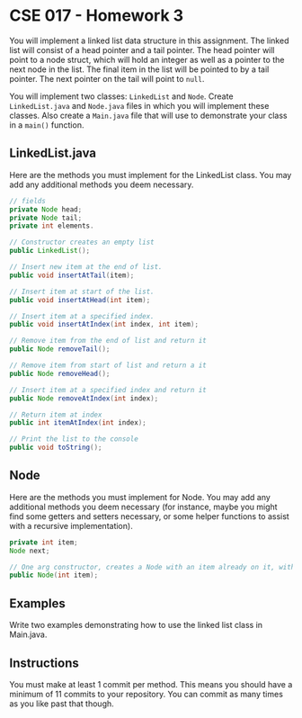 # CSE 017 - Homework 3

You will implement a linked list data structure in this assignment. The linked list will consist of a head pointer and a tail pointer. The head pointer will point to a node struct, which will hold an integer as well as a pointer to the next node in the list. The final item in the list will be pointed to by a tail pointer. The next pointer on the tail will point to `null`.

You will implement two classes: `LinkedList` and `Node`. Create `LinkedList.java` and `Node.java` files in which you will implement these classes. Also create a `Main.java` file that will use to demonstrate your class in a `main()` function.

## LinkedList.java

Here are the methods you must implement for the LinkedList class. You may add any additional methods you deem necessary.

```Java
// fields
private Node head;
private Node tail;
private int elements.

// Constructor creates an empty list
public LinkedList();

// Insert new item at the end of list.
public void insertAtTail(item);

// Insert item at start of the list.
public void insertAtHead(int item);

// Insert item at a specified index.
public void insertAtIndex(int index, int item);

// Remove item from the end of list and return it
public Node removeTail();

// Remove item from start of list and return a it
public Node removeHead();

// Insert item at a specified index and return it
public Node removeAtIndex(int index);

// Return item at index
public int itemAtIndex(int index);

// Print the list to the console
public void toString();
```

## Node

Here are the methods you must implement for Node. You may add any additional methods you deem necessary (for instance, maybe you might find some getters and setters necessary, or some helper functions to assist with a recursive implementation).

```Java.java
private int item;
Node next;

// One arg constructor, creates a Node with an item already on it, with next pointing to `null`
public Node(int item);

```

## Examples

Write two examples demonstrating how to use the linked list class in Main.java.

## Instructions

You must make at least 1 commit per method. This means you should have a minimum of 11 commits to your repository. You can commit as many times as you like past that though.
